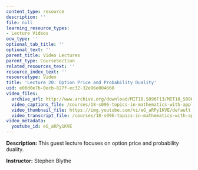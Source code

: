 ```yaml
---
content_type: resource
description: ''
file: null
learning_resource_types:
- Lecture Videos
ocw_type: ''
optional_tab_title: ''
optional_text: ''
parent_title: Video Lectures
parent_type: CourseSection
related_resources_text: ''
resource_index_text: ''
resourcetype: Video
title: 'Lecture 20: Option Price and Probability Duality'
uid: e00d0e7b-0ecb-827f-ec32-32e96e004668
video_files:
  archive_url: http://www.archive.org/download/MIT18.S096F13/MIT18_S096F13_lec20_300k.mp4
  video_captions_file: /courses/18-s096-topics-in-mathematics-with-applications-in-finance-fall-2013/4c5d95d779cb52b9895d0fa2234d621f_eG_aRPy1KVE.vtt
  video_thumbnail_file: https://img.youtube.com/vi/eG_aRPy1KVE/default.jpg
  video_transcript_file: /courses/18-s096-topics-in-mathematics-with-applications-in-finance-fall-2013/681ecdd52c5813a283f4a4065fd768fc_eG_aRPy1KVE.pdf
video_metadata:
  youtube_id: eG_aRPy1KVE
---
```


**Description:** This guest lecture focuses on option price and probability duality.

**Instructor:** Stephen Blythe